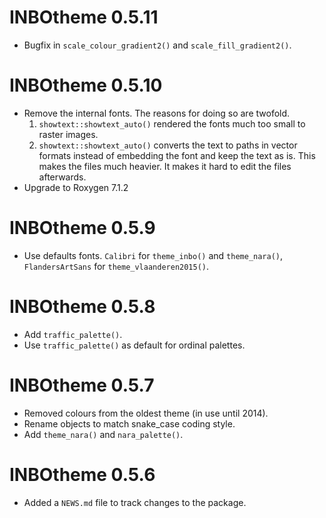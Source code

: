 # INBOtheme 0.5.11

* Bugfix in `scale_colour_gradient2()` and `scale_fill_gradient2()`.

# INBOtheme 0.5.10

* Remove the internal fonts.
  The reasons for doing so are twofold.
  1) `showtext::showtext_auto()` rendered the fonts much too small to raster
  images.
  2) `showtext::showtext_auto()` converts the text to paths in vector formats
  instead of embedding the font and keep the text as is.
  This makes the files much heavier.
  It makes it hard to edit the files afterwards.
* Upgrade to Roxygen 7.1.2

# INBOtheme 0.5.9

* Use defaults fonts.
  `Calibri` for `theme_inbo()` and `theme_nara()`,
  `FlandersArtSans` for `theme_vlaanderen2015()`.

# INBOtheme 0.5.8

* Add `traffic_palette()`.
* Use `traffic_palette()` as default for ordinal palettes.

# INBOtheme 0.5.7

* Removed colours from the oldest theme (in use until 2014).
* Rename objects to match snake_case coding style.
* Add `theme_nara()` and `nara_palette()`.

# INBOtheme 0.5.6

* Added a `NEWS.md` file to track changes to the package.
